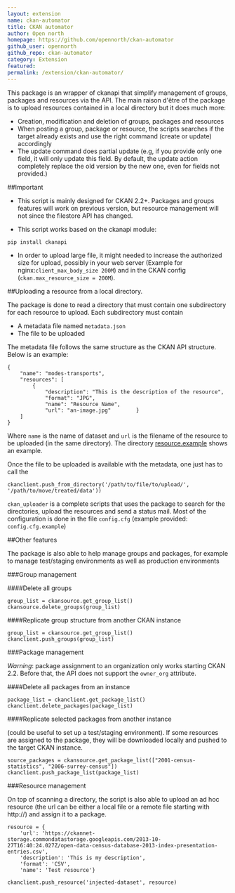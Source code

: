 ```yaml
---
layout: extension
name: ckan-automator
title: CKAN automator
author: Open north
homepage: https://github.com/opennorth/ckan-automator
github_user: opennorth
github_repo: ckan-automator
category: Extension
featured: 
permalink: /extension/ckan-automator/
---
```



This package is an wrapper of ckanapi that simplify management of groups, packages and resources via the API. The main raison d'être of the package is to upload resources contained in a local directory but it does much more:
- Creation, modification and deletion of groups, packages and resources
- When posting a group, package or resource, the scripts searches if the target already exists and use the right command (create or update) accordingly
- The update command does partial update (e.g, if you provide only one field, it will only update this field. By default, the update action completely replace the old version by the new one, even for fields not provided.)

##Important

- This script is mainly designed for CKAN 2.2+. Packages and groups features will work on previous version, but resource management will not since the filestore API has changed.

- This script works based on the ckanapi module: 

```
pip install ckanapi
```

- In order to upload large file, it might needed to increase the authorized size for upload, possibly in your web server (Example for nginx:`client_max_body_size 200M`) and in the CKAN config (`ckan.max_resource_size = 200M`). 

##Uploading a resource from a local directory.


The package is done to read a directory that must contain one subdirectory for each resource to upload. Each subdirectory must contain

- A metadata file named `metadata.json`
- The file to be uploaded

The metadata file follows the same structure as the CKAN API structure. Below is an example:

```
{
    "name": "modes-transports",
    "resources": [
        {
            "description": "This is the description of the resource",
            "format": "JPG",
            "name": "Resource Name",
            "url": "an-image.jpg"        }
    ]
}
```

Where `name` is the name of dataset and `url` is the filename of the resource to be uploaded (in the same directory). The directory [resource.example](./resource.example) shows an example.

Once the file to be uploaded is available with the metadata, one just has to call the 

```
ckanclient.push_from_directory('/path/to/file/to/upload/', '/path/to/move/treated/data'))
```

`ckan_uploader` is a complete scripts that uses the package to search for the directories, upload the resources and send a status mail. Most of the configuration is done in the file `config.cfg` (example provided: `config.cfg.example`)

##Other features

The package is also able to help manage groups and packages, for example to manage test/staging environments as well as production environments


###Group management

####Delete all groups

```
group_list = ckansource.get_group_list()
ckansource.delete_groups(group_list)

```

####Replicate group structure from another CKAN instance

```
group_list = ckansource.get_group_list()
ckanclient.push_groups(group_list)

```

###Package management

*Warning*: package assignment to an organization only works starting CKAN 2.2. Before that, the API does not support the `owner_org` attribute.

####Delete all packages from an instance

```
package_list = ckanclient.get_package_list()
ckanclient.delete_packages(package_list)
```

####Replicate selected packages from another instance 

(could be useful to set up a test/staging environment). If some resources are assigned to the package, they will be downloaded locally and pushed to the target CKAN instance.

```
source_packages = ckansource.get_package_list(["2001-census-statistics", "2006-surrey-census"])
ckanclient.push_package_list(package_list)

```


###Resource management

On top of scanning a directory, the script is also able to upload an ad hoc resource (the url can be either a local file or a remote file starting with http://) and assign it to a package.

```
resource = {
	'url': 'https://ckannet-storage.commondatastorage.googleapis.com/2013-10-27T16:40:24.027Z/open-data-census-database-2013-index-presentation-entries.csv', 
	'description': 'This is my description', 
	'format': 'CSV', 
	'name': 'Test resource'}

ckanclient.push_resource('injected-dataset', resource)

```
